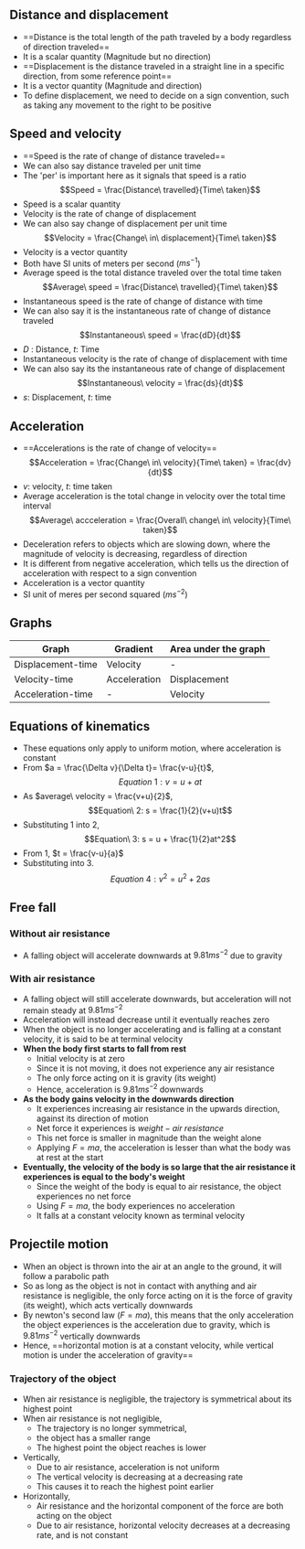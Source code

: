 ## Distance and displacement
- ==Distance is the total length of the path traveled by a body regardless of direction traveled==
- It is a scalar quantity (Magnitude but no direction)
- ==Displacement is the distance traveled in a straight line in a specific direction, from some reference point==
- It is a vector quantity (Magnitude and direction)
- To define displacement, we need to decide on a sign convention, such as taking any movement to the right to be positive
## Speed and velocity
- ==Speed is the rate of change of distance traveled==
- We can also say distance traveled per unit time
- The 'per' is important here as it signals that speed is a ratio$$Speed = \frac{Distance\ travelled}{Time\ taken}$$
- Speed is a scalar quantity
- Velocity is the rate of change of displacement
- We can also say change of displacement per unit time$$Velocity = \frac{Change\ in\ displacement}{Time\ taken}$$
- Velocity is a vector quantity
- Both have SI units of meters per second ($ms^{-1}$)
- Average speed is the total distance traveled over the total time taken$$Average\ speed = \frac{Distance\ travelled}{Time\ taken}$$
- Instantaneous speed is the rate of change of distance with time
- We can also say it is the instantaneous rate of change of distance traveled $$Instantaneous\ speed = \frac{dD}{dt}$$
- $D$ : Distance, $t$: Time
- Instantaneous velocity is the rate of change of displacement with time
- We can also say its the instantaneous rate of change of displacement$$Instantaneous\ velocity = \frac{ds}{dt}$$
- $s$: Displacement, $t$: time
## Acceleration
- ==Accelerations is the rate of change of velocity==$$Acceleration = \frac{Change\ in\ velocity}{Time\ taken} = \frac{dv}{dt}$$
- $v$: velocity, $t$: time taken
- Average acceleration is the total change in velocity over the total time interval$$Average\ accceleration = \frac{Overall\ change\ in\ velocity}{Time\ taken}$$
- Deceleration refers to objects which are slowing down, where the magnitude of velocity is decreasing, regardless of direction
- It is different from negative acceleration, which tells us the direction of acceleration with respect to a sign convention
- Acceleration is a vector quantity
- SI unit of meres per second squared ($ms^{-2}$)
## Graphs
|Graph|Gradient|Area under the graph|
|-|-|-|
|Displacement-time|Velocity|-|
|Velocity-time|Acceleration|Displacement|
|Acceleration-time|-|Velocity|
## Equations of kinematics
- These equations only apply to uniform motion, where acceleration is constant
- From $a = \frac{\Delta v}{\Delta t}= \frac{v-u}{t}$, $$Equation\ 1: v = u + at$$
- As $average\ velocity = \frac{v+u}{2}$,$$Equation\ 2: s = \frac{1}{2}(v+u)t$$
- Substituting 1 into 2,$$Equation\ 3: s = u + \frac{1}{2}at^2$$
- From 1, $t = \frac{v-u}{a}$
- Substituting into 3.$$Equation\ 4: v^2 = u^2 + 2as$$
## Free fall
### Without air resistance
- A falling object will accelerate downwards at $9.81 ms^{-2}$ due to gravity
### With air resistance
- A falling object will still accelerate downwards, but acceleration will not remain steady at $9.81 ms^{-2}$
- Acceleration will instead decrease until it eventually reaches zero
- When the object is no longer accelerating and is falling at a constant velocity, it is said to be at terminal velocity
- **When the body first starts to fall from rest**
	- Initial velocity is at zero
	- Since it is not moving, it does not experience any air resistance
	- The only force acting on it is gravity (its weight)
	- Hence, acceleration is $9.81ms^{-2}$ downwards
- **As the body gains velocity in the downwards direction**
	- It experiences increasing air resistance in the upwards direction, against its direction of motion
	- Net force it experiences is $weight - air\ resistance$
	- This net force is smaller in magnitude than the weight alone
	- Applying $F=ma$, the acceleration is lesser than what the body was at rest at the start
- **Eventually, the velocity of the body is so large that the  air resistance it experiences is equal to the body's weight**
	- Since the weight of the body is equal to air resistance, the object experiences no net force
	- Using $F=ma$, the body experiences no acceleration
	- It falls at a constant velocity known as terminal velocity
## Projectile motion
- When an object is thrown into the air at an angle to the ground, it will follow a parabolic path
- So as long as the object is not in contact with anything and air resistance is negligible, the only force acting on it is the force of gravity (its weight), which acts vertically downwards
- By newton's second law ($F=ma$), this means that the only acceleration the object experiences is the acceleration due to gravity, which is $9.81 ms^{-2}$ vertically downwards
- Hence, ==horizontal motion is at a constant velocity, while vertical motion is under the acceleration of gravity==
### Trajectory of the object
- When air resistance is negligible, the trajectory is symmetrical about its highest point
- When air resistance is not negligible, 
	- The trajectory is no longer symmetrical, 
	- the object has a smaller range
	- The highest point the object reaches is lower
- Vertically,
	- Due to air resistance, acceleration is not uniform
	- The vertical velocity is decreasing at a decreasing rate
	- This causes it to reach the highest point earlier
- Horizontally, 
	- Air resistance and the horizontal component of the force are both acting on the object
	- Due to air resistance, horizontal velocity decreases at a decreasing rate, and is not constant